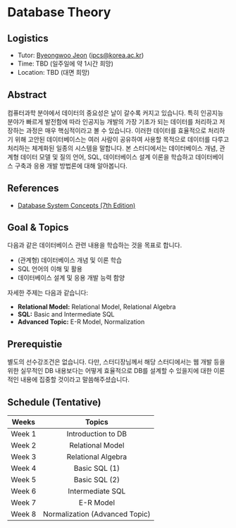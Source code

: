 # Database Theory

## Logistics
- Tutor: [Byeongwoo Jeon](https://github.com/rootyJeon) (ipcs@korea.ac.kr)
- Time: TBD (일주일에 약 1시간 희망)
- Location: TBD (대면 희망)

## Abstract

컴퓨터과학 분야에서 데이터의 중요성은 날이 갈수록 커지고 있습니다. 특히 인공지능 분야가 빠르게 발전함에 따라 인공지능 개발의 가장 기초가 되는 데이터를 처리하고 저장하는 과정은 매우 핵심적이라고 볼 수 있습니다. 이러한 데이터를 효율적으로 처리하기 위해 고안된 데이터베이스는 여러 사람이 공유하여 사용할 목적으로 데이터를 다루고 처리하는 체계화된 일종의 시스템을 말합니다. 
본 스터디에서는 데이터베이스 개념, 관계형 데이터 모델 및 질의 언어, SQL, 데이터베이스 설계 이론을 학습하고 데이터베이스 구축과 응용 개발 방법론에 대해 알아봅니다.

## References
- [Database System Concepts (7th Edition)](https://www.amazon.com/Database-Concepts-Abraham-Silberschatz-Professor/dp/0078022150)

## Goal & Topics
다음과 같은 데이터베이스 관련 내용을 학습하는 것을 목표로 합니다.

- (관계형) 데이터베이스 개념 및 이론 학습
- SQL 언어의 이해 및 활용
- 데이터베이스 설계 및 응용 개발 능력 함양

자세한 주제는 다음과 같습니다:

- **Relational Model:** Relational Model, Relational Algebra
- **SQL:** Basic and Intermediate SQL
- **Advanced Topic:** E-R Model, Normalization

## Prerequistie
별도의 선수강조건은 없습니다.
다만, 스터디장님께서 해당 스터디에서는 웹 개발 등을 위한 실무적인 DB 내용보다는 어떻게 효율적으로 DB를 설계할 수 있을지에 대한 이론적인 내용에 집중할 것이라고 말씀해주셨습니다.

## Schedule (Tentative)
|Weeks|Topics|
|:---:|:---:|
|Week 1|Introduction to DB|
|Week 2|Relational Model|
|Week 3|Relational Algebra|
|Week 4|Basic SQL (1)|
|Week 5|Basic SQL (2)|
|Week 6|Intermediate SQL|
|Week 7|E-R Model|
|Week 8|Normalization (Advanced Topic)|
